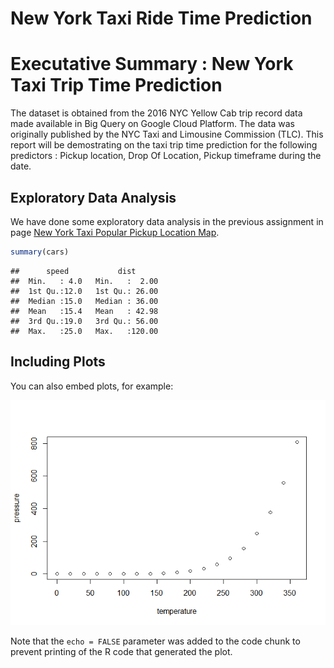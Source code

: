 New York Taxi Ride Time Prediction
================

Executative Summary : New York Taxi Trip Time Prediction
========================================================

The dataset is obtained from the 2016 NYC Yellow Cab trip record data made available in Big Query on Google Cloud Platform. The data was originally published by the NYC Taxi and Limousine Commission (TLC). This report will be demostrating on the taxi trip time prediction for the following predictors : Pickup location, Drop Of Location, Pickup timeframe during the date.

Exploratory Data Analysis
-------------------------

We have done some exploratory data analysis in the previous assignment in page <a href="https://jjtt8080.neocities.org/Data%20Science%20Projects/New%20York%20Taxi%202016/ny_taxi_popular_pickup.html"> New York Taxi Popular Pickup Location Map</a>.

``` r
summary(cars)
```

    ##      speed           dist       
    ##  Min.   : 4.0   Min.   :  2.00  
    ##  1st Qu.:12.0   1st Qu.: 26.00  
    ##  Median :15.0   Median : 36.00  
    ##  Mean   :15.4   Mean   : 42.98  
    ##  3rd Qu.:19.0   3rd Qu.: 56.00  
    ##  Max.   :25.0   Max.   :120.00

Including Plots
---------------

You can also embed plots, for example:

![](NY2016_ridetime_files/figure-markdown_github-ascii_identifiers/pressure-1.png)

Note that the `echo = FALSE` parameter was added to the code chunk to prevent printing of the R code that generated the plot.
